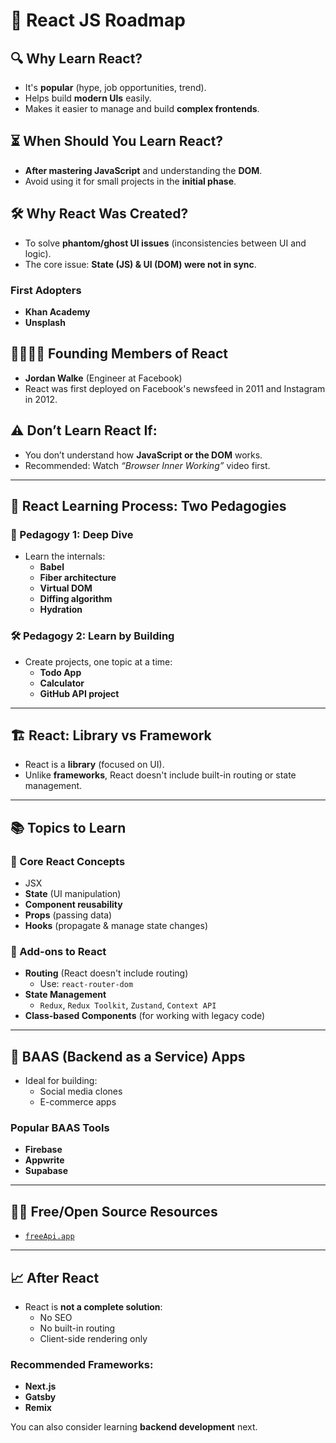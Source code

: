 
# 🌟 React JS Roadmap

## 🔍 Why Learn React?
- It's **popular** (hype, job opportunities, trend).
- Helps build **modern UIs** easily.
- Makes it easier to manage and build **complex frontends**.

## ⏳ When Should You Learn React?
- **After mastering JavaScript** and understanding the **DOM**.
- Avoid using it for small projects in the **initial phase**.

## 🛠️ Why React Was Created?
- To solve **phantom/ghost UI issues** (inconsistencies between UI and logic).
- The core issue: **State (JS) & UI (DOM) were not in sync**.

### First Adopters
- **Khan Academy**
- **Unsplash**

## 👨‍👩‍👧‍👦 Founding Members of React
- **Jordan Walke** (Engineer at Facebook)
- React was first deployed on Facebook's newsfeed in 2011 and Instagram in 2012.

## ⚠️ Don’t Learn React If:
- You don’t understand how **JavaScript or the DOM** works.
- Recommended: Watch *“Browser Inner Working”* video first.

---

## 🧠 React Learning Process: Two Pedagogies

### 🧪 Pedagogy 1: Deep Dive
- Learn the internals:
  - **Babel**
  - **Fiber architecture**
  - **Virtual DOM**
  - **Diffing algorithm**
  - **Hydration**

### 🛠️ Pedagogy 2: Learn by Building
- Create projects, one topic at a time:
  - **Todo App**
  - **Calculator**
  - **GitHub API project**

---

## 🏗️ React: Library vs Framework
- React is a **library** (focused on UI).
- Unlike **frameworks**, React doesn't include built-in routing or state management.

---

## 📚 Topics to Learn

### 🧩 Core React Concepts
- JSX
- **State** (UI manipulation)
- **Component reusability**
- **Props** (passing data)
- **Hooks** (propagate & manage state changes)

### 🔄 Add-ons to React
- **Routing** (React doesn't include routing)
  - Use: `react-router-dom`
- **State Management**
  - `Redux`, `Redux Toolkit`, `Zustand`, `Context API`
- **Class-based Components** (for working with legacy code)

---

## 🚀 BAAS (Backend as a Service) Apps
- Ideal for building:
  - Social media clones
  - E-commerce apps

### Popular BAAS Tools
- **Firebase**
- **Appwrite**
- **Supabase**

---

## 🧑‍🎓 Free/Open Source Resources
- [`freeApi.app`](https://freeapi.app)

---

## 📈 After React
- React is **not a complete solution**:
  - No SEO
  - No built-in routing
  - Client-side rendering only

### Recommended Frameworks:
- **Next.js**
- **Gatsby**
- **Remix**

You can also consider learning **backend development** next.